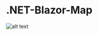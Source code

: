 # .NET-Blazor-Map

![alt text](https://ezzylearning.net/wp-content/uploads/Clean-Architecture-1.png)
